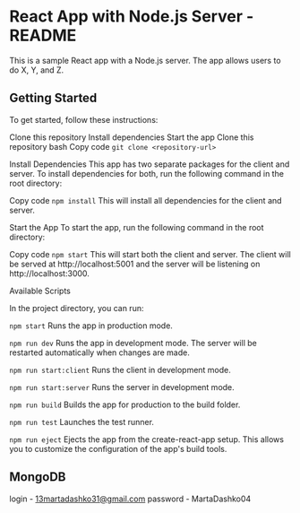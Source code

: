 # React App with Node.js Server - README

This is a sample React app with a Node.js server. The app allows users to do X, Y, and Z.

## Getting Started

To get started, follow these instructions:

Clone this repository
Install dependencies
Start the app
Clone this repository
bash
Copy code
`git clone <repository-url>`

Install Dependencies
This app has two separate packages for the client and server. To install dependencies for both, run the following command in the root directory:

Copy code
`npm install`
This will install all dependencies for the client and server.

Start the App
To start the app, run the following command in the root directory:

Copy code
`npm start`
This will start both the client and server. The client will be served at http://localhost:5001 and the server will be listening on http://localhost:3000.

Available Scripts

In the project directory, you can run:

`npm start`
Runs the app in production mode.

`npm run dev`
Runs the app in development mode. The server will be restarted automatically when changes are made.

`npm run start:client`
Runs the client in development mode.

`npm run start:server`
Runs the server in development mode.

`npm run build`
Builds the app for production to the build folder.

`npm run test`
Launches the test runner.

`npm run eject`
Ejects the app from the create-react-app setup. This allows you to customize the configuration of the app's build tools.

## MongoDB

login - 13martadashko31@gmail.com
password - MartaDashko04
